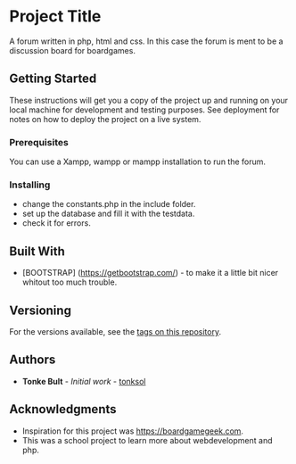 # Project Title

A forum written in php, html and css. In this case the forum is ment to be a discussion board for boardgames. 

## Getting Started

These instructions will get you a copy of the project up and running on your local machine for development and testing purposes. See deployment for notes on how to deploy the project on a live system.

### Prerequisites

You can use a Xampp, wampp or mampp installation to run the forum. 

### Installing

- change the constants.php in the include folder. 
- set up the database and fill it with the testdata. 
- check it for errors. 



## Built With

* [BOOTSTRAP] (https://getbootstrap.com/) - to make it a little bit nicer whitout too much trouble. 


## Versioning

For the versions available, see the [tags on this repository](https://github.com/tonksol/forum). 

## Authors

* **Tonke Bult** - *Initial work* - [tonksol](https://github.com/tonksol)


## Acknowledgments

* Inspiration for this project was https://boardgamegeek.com.
* This was a school project to learn more about webdevelopment and php. 
